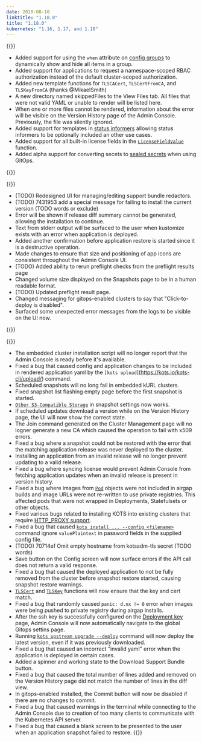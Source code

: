 ```yaml
---
date: 2020-08-10
linktitle: "1.18.0"
title: "1.18.0"
kubernetes: "1.16, 1.17, and 1.18"
---
```


{{<features>}}

* Added support for using the `when` attribute on [config groups](https://kots.io/reference/v1beta1/config/#groups) to dynamically show and hide all items in a group.
* Added support for applications to request a namespace-scoped RBAC authorization instead of the default cluster-scoped authorization.
* Added new template functions for `TLSCACert`, `TLSCertFromCA`, and `TLSKeyFromCA` (thanks @MikaelSmith)
* A new directory named skippedFiles to the View Files tab. All files that were not valid YAML or unable to render will be listed here.
* When one or more files cannot be rendered, information about the error will be visible on the Version History page of the Admin Console. Previously, the file was silently ignored.
* Added support for templates in [status informers](https://kots.io/vendor/config/application-status/#kots-application-spec) allowing status informers to be optionally included an other use cases.
* Added support for all built-in license fields in the [`LicenseFieldValue`](https://kots.io/vendor/entitlements/built-in-entitlements/#list-of-built-in-fields) function.
* Added alpha support for converting secets to [sealed secrets](/kotsadm/gitops/secrets/) when using GitOps.

{{</features>}}

{{<changes>}}

* (TODO) Redesigned UI for managing/editing support bundle redactors.
* (TODO) 7431953 add a special message for failing to install the current version (TODO words or exclude)
* Error will be shown if release diff summary cannot be generated, allowing the installation to continue.
* Text from stderr output will be surfaced to the user when kustomize exists with an error when application is deployed.
* Added another confirmation before application restore is started since it is a destructive operation.
* Made changes to ensure that size and positioning of app icons are consistent throughout the Admin Console UI.
* (TODO) Added ability to rerun preflight checks from the preflight results page
* Changed volume size displayed on the Snapshots page to be in a human readable format.
* (TODO) Updated preflight result page.
* Changed messaging for gitops-enabled clusters to say that "Click-to-deploy is disabled".
* Surfaced some unexpected error messages from the logs to be visible on the UI now.

{{</changes>}}

{{<fixes>}}

* The embedded cluster installation script will no longer report that the Admin Console is ready before it's available.
* Fixed a bug that caused config and application changes to be included in rendered application yaml by the `[kots upload`](https://kots.io/kots-cli/upload/) command.
* Scheduled snapshots will no long fail in embedded kURL clusters.
* Fixed snapshot list flashing empty page before the first snapshot is started.
* [`Other S3-Compatible Storage`](https://kots.io/vendor/snapshots/snapshot-destinations/#s3-compatible) in snapshot settings now works.
* If scheduled updates download a version while on the Version History page, the UI will now show the correct state.
* The Join command generated on the Cluster Management page will no logner generate a new CA which caused the operation to fail with x509 errors.
* Fixed a bug where a snapshot could not be restored with the error that the matching application release was never deployed to the cluster.
* Installing an application from an invalid release will no longer prevent updating to a valid release.
* Fixed a bug where syncing license would prevent Admin Console from fetching application updates when an invalid release is present in version history.
* Fixed a bug where images from [`Pod`](https://kubernetes.io/docs/reference/generated/kubernetes-api/v1.18/#pod-v1-core) objects were not included in airgap builds and image URLs were not re-written to use private registries. This affected pods that were not wrapped in Deployments, Statefulsets or other objects.
* Fixed various bugs related to installing KOTS into existing clusters that require [HTTP_PROXY support](/kotsadm/installing/online-install#proxies).
* Fixed a bug that caused [`kots install ... --config <filename>`](https://kots.io/kots-cli/install/) command ignore `valuePlaintext` in password fields in the supplied config file.
* (TODO) 70714ef Omit empty hostname from kotsadm-tls secret (TODO words)
* Save button on the Config screen will now surface errors if the API call does not return a valid response.
* Fixed a bug that caused the deployed application to not be fully removed from the cluster before snapshot restore started, causing snapshot restore warnings.
* [`TLSCert`](https://kots.io/reference/template-functions/static-context/#tlscert) and [`TLSKey`](https://kots.io/reference/template-functions/static-context/#tlskey) functions will now ensure that the key and cert match.
* Fixed a bug that randomly caused `panic: d.nx != 0` error when images were being pushed to private registry during airgap installs.
* After the ssh key is successfully configured on the [Deployment key](https://kots.io/kotsadm/gitops/single-app-workflows/) page, Admin Console will now automatically navigate to the global Gitops settins page.
* Running [`kots upstream upgrade --deploy`](https://kots.io/kots-cli/upstream/) command will now deploy the latest version, even if it was previously downloaded.
* Fixed a bug that caused an incorrect "invalid yaml" error when the application is deployed in certain cases.
* Added a spinner and working state to the Download Support Bundle button.
* Fixed a bug that caused the total number of lines added and removed on the Version History page did not match the number of lines in the diff view.
* In gitops-enabled installed, the Commit button will now be disabled if there are no changes to commit.
* Fixed a bug that caused warnings in the terminal while connecting to the Admin Console due to creation of too many clients to communicate with the Kubernetes API server.
* Fixed a bug that caused a blank screen to be presented to the user when an application snapshot failed to restore.
{{</fixes>}}
